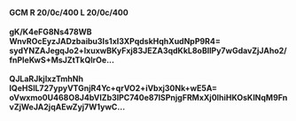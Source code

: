 #### GCM R 20/0c/400 L 20/0c/400
**gK/K4eFG8Ns478WB**<br/>**WnvROcEyzJADzbaibu3Is1xI3XPqdskHqhXudNpP9R4=**<br/>**sydYNZAJegqJo2+lxuxwBKyFxj83JEZA3qdKkL8oBlIPy7wGdavZjJAho2/fnPIeKwS+MsJZtTkQlrOe...**<br/><br/>
**QJLaRJkjIxzTmhNh**<br/>**lQeHSlL727ypyVTGnjR4Yc+qrVO2+iVbxj30Nk+wE5A=**<br/>**oVwxmo0U468O8J4bVIZb3lPC740e87lSPnjgFRMxXj0IhiHKOsKINqM9FnvZjWeJA2jqAEwZyj7W1ywC...**
